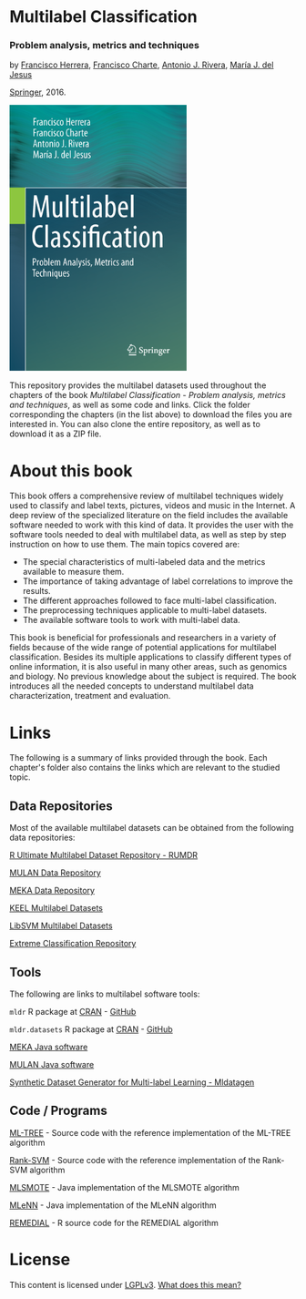<h1>Multilabel Classification</h1> <h3>Problem analysis, metrics and techniques</h3>

by [Francisco Herrera](https://scholar.google.es/citations?hl=es&user=HULIk-QAAAAJ&view_op=list_works&sortby=pubdate), [Francisco Charte](https://scholar.google.es/citations?hl=es&user=i8l_80EAAAAJ&view_op=list_works&sortby=pubdate), [Antonio J. Rivera](https://scholar.google.es/citations?hl=es&user=VW2FhqgAAAAJ&view_op=list_works&sortby=pubdate), [María J. del Jesus](https://scholar.google.es/citations?hl=es&user=1n84M0kAAAAJ&view_op=list_works&sortby=pubdate)

[Springer](http://www.springer.com/gp/book/9783319411101), 2016.

[![Book Cover](Resources/BookCover.png)](http://www.springer.com/gp/book/9783319411101)

This repository provides the multilabel datasets used throughout the chapters of the book *Multilabel Classification - Problem analysis, metrics and techniques*, as well as some code and links. Click the folder corresponding the chapters (in the list above) to download the files you are interested in. You can also clone the entire repository, as well as to download it as a ZIP file.

# About this book
This book offers a comprehensive review of multilabel techniques widely used to classify and label texts, pictures, videos and music in the Internet. A deep review of the specialized literature on the field includes the available software needed to work with this kind of data. It provides the user with the software tools needed to deal with multilabel data, as well as step by step instruction on how to use them. The main topics covered are:

+	The special characteristics of multi-labeled data and the metrics available to measure them.
+ The importance of taking advantage of label correlations to improve the results.
+ The different approaches followed to face multi-label classification.
+ The preprocessing techniques applicable to multi-label datasets.
+ The available software tools to work with multi-label data.

This book is beneficial for professionals and researchers in a variety of fields because of the wide range of potential applications for multilabel classification. Besides its multiple applications to classify different types of online information, it is also useful in many other areas, such as genomics and biology. No previous knowledge about the subject is required. The book introduces all the needed concepts to understand multilabel data characterization, treatment and evaluation.

# Links

The following is a summary of links provided through the book. Each chapter's folder also contains the links which are relevant to the studied topic.

## Data Repositories

Most of the available multilabel datasets can be obtained from the following data repositories:

[R Ultimate Multilabel Dataset Repository - RUMDR](https://github.com/fcharte/mldr.datasets/)

[MULAN Data Repository](http://mulan.sourceforge.net/datasets.html)

[MEKA Data Repository](http://sourceforge.net/projects/meka/files/Datasets/)

[KEEL Multilabel Datasets](http://sci2s.ugr.es/keel/multilabel.php)

[LibSVM Multilabel Datasets](http://www.csie.ntu.edu.tw/˜cjlin/libsvmtools/datasets/multilabel.html)

[Extreme Classification Repository](http://research.microsoft.com/en-us/um/people/manik/downloads/XC/XMLRepository.html)

## Tools

The following are links to multilabel software tools:

`mldr` R package at [CRAN](https://cran.r-project.org/web/packages/mldr/index.html) - [GitHub](https://github.com/fcharte/mldr/)

`mldr.datasets` R package at [CRAN](https://cran.r-project.org/web/packages/mldr.datasets/index.html) - [GitHub](https://github.com/fcharte/mldr.datasets/)

[MEKA Java software](https://adams.cms.waikato.ac.nz/snapshots/meka)

[MULAN Java software](http://mulan.sourceforge.net)

[Synthetic Dataset Generator for Multi-label Learning - Mldatagen](http://sites.labic.icmc.usp.br/mldatagen/)

## Code / Programs

[ML-TREE](https://sites.google.com/site/qysite) - Source code with the reference implementation of the ML-TREE algorithm

[Rank-SVM](http://cse.seu.edu.cn/people/zhangml/files/RankSVM.rar) - Source code with the reference implementation of the Rank-SVM algorithm

[MLSMOTE](http://simidat.ujaen.es/MLSMOTE) - Java implementation of the MLSMOTE algorithm

[MLeNN](http://simidat.ujaen.es/papers/mlenn) - Java implementation of the MLeNN algorithm

[REMEDIAL](https://github.com/fcharte/mldr/blob/master/demo/decouple.R) - R source code for the REMEDIAL algorithm

# License

This content is licensed under [LGPLv3](https://github.com/fcharte/SM-MLC/blob/master/LICENSE). [What does this mean?](https://tldrlegal.com/license/gnu-lesser-general-public-license-v3-(lgpl-3))